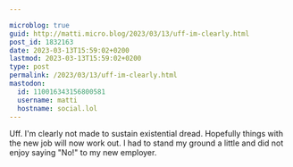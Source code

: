 ```yaml
---

microblog: true
guid: http://matti.micro.blog/2023/03/13/uff-im-clearly.html
post_id: 1832163
date: 2023-03-13T15:59:02+0200
lastmod: 2023-03-13T15:59:02+0200
type: post
permalink: /2023/03/13/uff-im-clearly.html
mastodon:
  id: 110016343156800581
  username: matti
  hostname: social.lol
---
```

Uff. I'm clearly not made to sustain existential dread. Hopefully things with the new job will now work out. I had to stand my ground a little and did not enjoy saying "No!" to my new employer.

